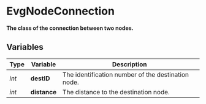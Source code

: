 # EvgNodeConnection
**The class of the connection between two nodes.**

## Variables
|Type   |Variable       |Description                                        |
|-------|---------------|---------------------------------------------------|
|*int*  |**destID**     |The identification number of the destination node. |
|*int*  |**distance**   |The distance to the destination node.              |